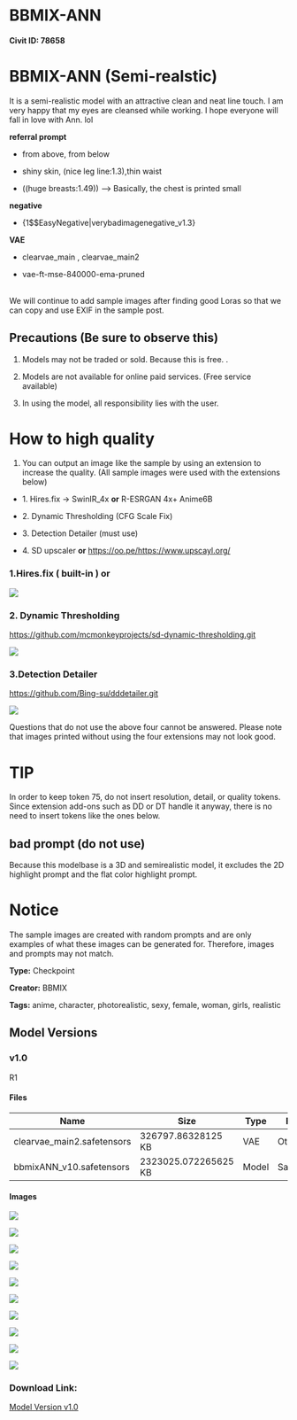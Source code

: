 # BBMIX-ANN

#### Civit ID: 78658

<h1 id="bbmix-julia">BBMIX-ANN (Semi-realstic)</h1><p>It is a semi-realistic model with an attractive clean and neat line touch. I am very happy that my eyes are cleansed while working. I hope everyone will fall in love with Ann. lol</p><p></p><p><strong>referral prompt</strong></p><ul><li><p>from above, from below</p></li><li><p>shiny skin, (nice leg line:1.3),thin waist</p></li><li><p>((huge breasts:1.49)) --&gt; Basically, the chest is printed small</p></li></ul><p><strong>negative</strong></p><ul><li><p>{1$$EasyNegative|verybadimagenegative_v1.3}</p></li></ul><p><strong>VAE</strong></p><ul><li><p>clearvae_main , clearvae_main2</p></li><li><p>vae-ft-mse-840000-ema-pruned</p></li></ul><p><br />We will continue to add sample images after finding good Loras so that we can copy and use EXIF in the sample post.</p><p></p><h2 id="precautions-be-sure-to-observe-this">Precautions (Be sure to observe this)</h2><ol><li><p>Models may not be traded or sold. Because this is free. .</p></li><li><p>Models are not available for online paid services. (Free service available)</p></li><li><p>In using the model, all responsibility lies with the user.</p></li></ol><p></p><h1 id="how-to-high-quality">How to high quality</h1><ol><li><p>You can output an image like the sample by using an extension to increase the quality. (All sample images were used with the extensions below)</p></li></ol><ul><li><p>1. Hires.fix -&gt; SwinIR_4x <strong>or</strong> R-ESRGAN 4x+ Anime6B</p></li><li><p>2. Dynamic Thresholding (CFG Scale Fix)</p></li><li><p>3. Detection Detailer (must use)</p></li><li><p>4. SD upscaler <strong>or</strong> <a target="_blank" rel="ugc" href="https://oo.pe/https://www.upscayl.org/">https://oo.pe/https://www.upscayl.org/</a></p></li></ul><p></p><h3 id="1hiresfix-built-in-or">1.Hires.fix ( built-in ) or</h3><p></p><img src="https://image.civitai.com/xG1nkqKTMzGDvpLrqFT7WA/19b03b42-7fc2-45b6-97f9-2586f5fa353e/width=525/19b03b42-7fc2-45b6-97f9-2586f5fa353e.jpeg" /><p></p><h3 id="2-dynamic-thresholding">2. Dynamic Thresholding</h3><p><a target="_blank" rel="ugc" href="https://github.com/mcmonkeyprojects/sd-dynamic-thresholding.git">https://github.com/mcmonkeyprojects/sd-dynamic-thresholding.git</a></p><img src="https://image.civitai.com/xG1nkqKTMzGDvpLrqFT7WA/a4af6e92-9d0c-4222-9131-d3445b22396f/width=525/a4af6e92-9d0c-4222-9131-d3445b22396f.jpeg" /><p></p><h3 id="3detection-detailer">3.Detection Detailer</h3><p><a target="_blank" rel="ugc" href="https://github.com/Bing-su/dddetailer.git">https://github.com/Bing-su/dddetailer.git</a></p><img src="https://image.civitai.com/xG1nkqKTMzGDvpLrqFT7WA/6599bfa0-373f-4e9f-988e-aac60caaf6f1/width=525/6599bfa0-373f-4e9f-988e-aac60caaf6f1.jpeg" /><p></p><p>Questions that do not use the above four cannot be answered. Please note that images printed without using the four extensions may not look good.</p><p></p><p></p><p></p><h1 id="tip">TIP</h1><p>In order to keep token 75, do not insert resolution, detail, or quality tokens. Since extension add-ons such as DD or DT handle it anyway, there is no need to insert tokens like the ones below.</p><p></p><h2 id="bad-prompt-do-not-use">bad prompt (do not use)</h2><p>Because this modelbase is a 3D and semirealistic model, it excludes the 2D highlight prompt and the flat color highlight prompt.</p><p></p><h1 id="notice">Notice</h1><p>The sample images are created with random prompts and are only examples of what these images can be generated for.<span style="color:rgb(60, 64, 67)"> </span>Therefore, images and prompts may not match.</p>

**Type:** Checkpoint

**Creator:** BBMIX

**Tags:** anime, character, photorealistic, sexy, female, woman, girls, realistic

## Model Versions

### v1.0

<p>R1</p>

#### Files

| Name | Size | Type | Format | Download Url | AutoV1 | AutoV2 | SHA256 | CRC32 | BLAKE3 |
| --- | --- | --- | --- | --- | --- | --- | --- | --- | --- |
| clearvae_main2.safetensors | 326797.86328125 KB | VAE | Other | https://civitai.com/api/download/models/83446?type=VAE&format=Other | 89ABF451 | 600345C503 | 600345C503784CD77536D714F0E4C43F9E1FA4379007E730D54C454C66EE36DB | A5AC268D | 389F5954F26D7C555C7FEC603F1836DC5DEB40707A330E2433AAE5379BF5CB43 |
| bbmixANN_v10.safetensors | 2323025.072265625 KB | Model | SafeTensor | https://civitai.com/api/download/models/83446 | 830B6EBD | 7C8C1F3290 | 7C8C1F3290ACD9B47C692B0B12765B1EFA70175E8EB7A73BFE80E3EF078F92BF | BEDEA345 | 2CFEA9D7528F9E191BAF495396C2238C7EAE99922ED5F472521A05204F9092D0 |

#### Images

<p><img src="https://image.civitai.com/xG1nkqKTMzGDvpLrqFT7WA/eb0bccb2-3937-4e0b-a0d8-417a2f91ac22/width=450/941091.jpeg" /></p>

<p><img src="https://image.civitai.com/xG1nkqKTMzGDvpLrqFT7WA/616042cc-8287-4a0a-a465-68a4223e7b9b/width=450/941083.jpeg" /></p>

<p><img src="https://image.civitai.com/xG1nkqKTMzGDvpLrqFT7WA/e17a57ab-c262-492e-9582-c4fbe6581bb9/width=450/941071.jpeg" /></p>

<p><img src="https://image.civitai.com/xG1nkqKTMzGDvpLrqFT7WA/1898a7b1-f4b9-4775-83b3-4fbf79bf49b7/width=450/951179.jpeg" /></p>

<p><img src="https://image.civitai.com/xG1nkqKTMzGDvpLrqFT7WA/9276bd06-cc15-4dfe-86e1-4484f39b457c/width=450/941092.jpeg" /></p>

<p><img src="https://image.civitai.com/xG1nkqKTMzGDvpLrqFT7WA/0f948245-a1d1-43b3-b1c5-5ff7071487a5/width=450/966774.jpeg" /></p>

<p><img src="https://image.civitai.com/xG1nkqKTMzGDvpLrqFT7WA/7a55e838-41f0-4ce5-b712-ca84483bd910/width=450/941035.jpeg" /></p>

<p><img src="https://image.civitai.com/xG1nkqKTMzGDvpLrqFT7WA/514c7728-3d33-403d-b121-4fdfbc2d6f7c/width=450/941043.jpeg" /></p>

<p><img src="https://image.civitai.com/xG1nkqKTMzGDvpLrqFT7WA/ae9164bb-7cf0-4f30-94d5-b9ea06d95bb2/width=450/941050.jpeg" /></p>

<p><img src="https://image.civitai.com/xG1nkqKTMzGDvpLrqFT7WA/7158e154-7072-48d3-852c-6c82b344d0c8/width=450/941028.jpeg" /></p>

### Download Link:

[Model Version v1.0](https://civitai.com/api/download/models/83446)

